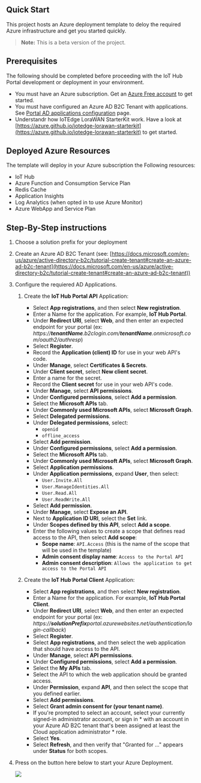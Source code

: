 ## Quick Start

This project hosts an Azure deployment template to deloy the required Azure infrastructure and get you started quickly.

> **Note:** This is a beta version of the project.

## Prerequisites

The following should be completed before proceeding with the IoT Hub Portal development or deployment in your environment.

* You must have an Azure subscription. Get an [Azure Free account](https://azure.microsoft.com/en-us/offers/ms-azr-0044p/) to get started.
* You must have configured an Azure AD B2C Tenant with applications. See [Portal AD applications configuration]() page.
* Understandr how IoTEdge LoraWAN StarterKit work. Have a look at [https://azure.github.io/iotedge-lorawan-starterkit](https://azure.github.io/iotedge-lorawan-starterkit) to get started.


## Deployed Azure Resources

The template will deploy in your Azure subscription the Following resources:

* IoT Hub
* Azure Function and Consumption Service Plan
* Redis Cache
* Application Insights
* Log Analytics (when opted in to use Azure Monitor)
* Azure WebApp and Service Plan

## Step-By-Step instructions

1. Choose a solution prefix for your deployment
1. Create an Azure AD B2C Tenant (see: [https://docs.microsoft.com/en-us/azure/active-directory-b2c/tutorial-create-tenant#create-an-azure-ad-b2c-tenant](https://docs.microsoft.com/en-us/azure/active-directory-b2c/tutorial-create-tenant#create-an-azure-ad-b2c-tenant))
1. Configure the requiered AD Applications.
    1. Create the **IoT Hub Portal API** Application:
        * Select **App registrations**, and then select **New registration**.
        * Enter a Name for the application. For example, **IoT Hub Portal**.
        * Under **Redirect URI**, select **Web**, and then enter an expected endpoint for your portal (ex: _https://**tenantName**.b2clogin.com/**tenantName**.onmicrosoft.com/oauth2/authresp_)
        * Select **Register**.
        * Record the **Application (client) ID** for use in your web API's code.
        * Under **Manage**, select **Certificates & Secrets**.
        * Under **Client secret**, select **New client secret**. 
        * Enter a name for the secret.
        * Record the **Client secret** for use in your web API's code.
        * Under **Manage**, select **API permissions**.
        * Under **Configured permissions**, select **Add a permission**.
        * Select the **Microsoft APIs** tab.
        * Under **Commonly used Microsoft APIs**, select **Microsoft Graph**.
        * Select **Delegated permissions**.
        * Under **Delegated permissions**, select: 
            * ``openid``
            * ``offline_access``
        * Select **Add permission**.
        * Under **Configured permissions**, select **Add a permission**.
        * Select the **Microsoft APIs** tab.
        * Under **Commonly used Microsoft APIs**, select **Microsoft Graph**.
        * Select **Application permissions**.
        * Under **Application permissions**, expand **User**, then select: 
            * ``User.Invite.All``
            * ``User.ManageIdentities.All``
            * ``User.Read.All``
            * ``User.ReadWrite.All``
        * Select **Add permission**.
        * Under **Manage**, select **Expose an API**.
        * Next to **Application ID URI**, select the **Set** link.
        * Under **Scopes defined by this API**, select **Add a scope**.
        * Enter the following values to create a scope that defines read access to the API, then select **Add scope**:
            * **Scope name**: ``API.Access`` (this is the name of the scope that will be used in the template)
            * **Admin consent display name**: ``Access to the Portal API``
            * **Admin consent description**: ``Allows the application to get access to the Portal API``

    1. Create the **IoT Hub Portal Client** Application:
        * Select **App registrations**, and then select **New registration**.
        * Enter a Name for the application. For example, **IoT Hub Portal Client**.
        * Under **Redirect URI**, select **Web**, and then enter an expected endpoint for your portal (ex: _https://**solutionPrefix**portal.azurewebsites.net/authentication/login-callback_)
        * Select **Register**.
        * Select **App registrations**, and then select the web application that should have access to the API.
        * Under **Manage**, select **API permissions**.
        * Under **Configured permissions**, select **Add a permission**.
        * Select the **My APIs** tab.
        * Select the API to which the web application should be granted access.
        * Under **Permission**, expand **API**, and then select the scope that you defined earlier.
        * Select **Add permissions**.
        * Select **Grant admin consent for (your tenant name)**.
        * If you're prompted to select an account, select your currently signed-in administrator account, or sign in      * with an account in your Azure AD B2C tenant that's been assigned at least the Cloud application administrator       * role.
        * Select **Yes**.
        * Select **Refresh**, and then verify that "Granted for ..." appears under **Status** for both scopes.

1. Press on the button here below to start your Azure Deployment.

    <a href="https://portal.azure.com/#create/Microsoft.Template/uri/https%3A%2F%2Fraw.githubusercontent.com%2Fmichelin%2Fi4i-iot-hub-portal%2Fmain%2Ftemplates%2Fazuredeploy.json" target="_blank">
        <img src="http://azuredeploy.net/deploybutton.png"/>
    </a>


